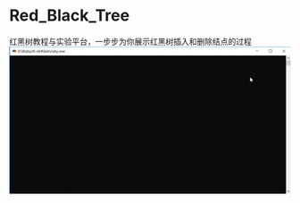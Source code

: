 # Red_Black_Tree
红黑树教程与实验平台，一步步为你展示红黑树插入和删除结点的过程
![展示视频](https://raw.githubusercontent.com/Jinzhe-Zhang/Red_Black_Tree/master/%E7%BA%A2%E9%BB%91%E6%A0%91.gif)
